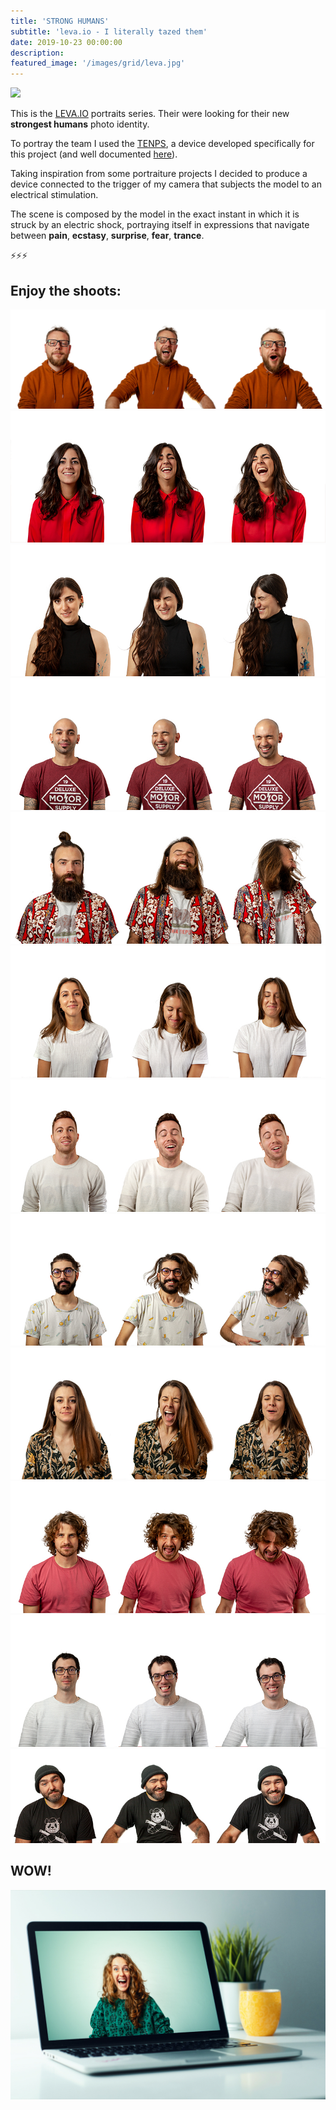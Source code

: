 ```yaml
---
title: 'STRONG HUMANS'
subtitle: 'leva.io - I literally tazed them'
date: 2019-10-23 00:00:00
description:
featured_image: '/images/grid/leva.jpg'
---
```


![](/images/leva/gif.gif)

This is the [LEVA.IO](https://www.leva.io) portraits series.
Their were looking for their new **strongest humans** photo identity.

To portray the team I used the [TENPS](/post/TENPS), a device developed specifically for this project (and well documented [here](/post/TENPS)).

Taking inspiration from some portraiture projects I decided to produce a device connected to the trigger of my camera that subjects the model to an electrical stimulation.

The scene is composed by the model in the exact instant in which it is struck by an electric shock, portraying itself in expressions that navigate between **pain**, **ecstasy**, **surprise**, **fear**, **trance**.

⚡⚡⚡

## Enjoy the shoots:

<div class="gallery" data-columns="1">
	<img src="/images/leva/1.jpg">
  <img src="/images/leva/2.jpg">
  <img src="/images/leva/3.jpg">
  <img src="/images/leva/4.jpg">
  <img src="/images/leva/5.jpg">
  <img src="/images/leva/6.jpg">
  <img src="/images/leva/7.jpg">
  <img src="/images/leva/8.jpg">
  <img src="/images/leva/9.jpg">
  <img src="/images/leva/10.jpg">
  <img src="/images/leva/11.jpg">
  <img src="/images/leva/12.jpg">
</div>

## WOW!

![](/images/leva/giulia.jpg)
